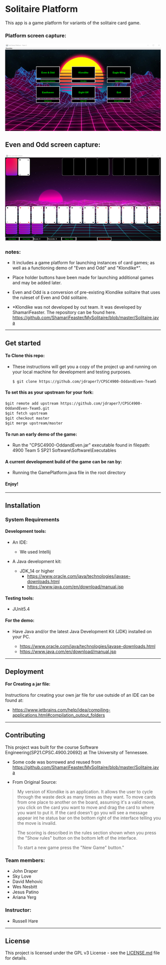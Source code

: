 # Solitaire Platform

This app is a game platform for variants of the solitaire card game.

### Platform screen capture:
[![platform view](/assets/repo/platform_view.png "platform")](https://github.com/jdraper7/CPSC4900-OddandEven-Team5/tree/master/assets/repo/platform_view.png)
## Even and Odd screen capture:
[![game view](/assets/repo/even_and_odd_view.png "game")](https://github.com/jdraper7/CPSC4900-OddandEven-Team5/tree/master/assets/repo/even_and_odd_view.png)

### notes:
- It includes a game platform for launching instances of card games; as well as a functioning demo of "Even and Odd" and "Klondike*".

- Place holder buttons have been made for launching additional games and may be added later.

- Even and Odd is a conversion of pre-existing Klondike solitaire that uses the ruleset of Even and Odd solitaire.

- *Klondike was not developed by out team. It was developed by ShamariFeaster. The repository can be found here. https://github.com/ShamariFeaster/MySolitaire/blob/master/Solitaire.java

***

## Get started
#### To Clone this repo:
- These instructions will get you a copy of the project up and running on your local machine for development and testing purposes.

      $ git clone https://github.com/jdraper7/CPSC4900-OddandEven-Team5


#### To set this as your upstream for your fork:


    $git remote add upstream https://github.com/jdraper7/CPSC4900-OddandEven-Team5.git
    $git fetch upstream
    $git checkout master
    $git merge upstream/master

#### To run an early demo of the game:
- Run the "CPSC4900-OddandEven.jar" executable found in filepath: 4900 Team 5 SP21 Software\Software\Executables

#### A current development build of the game can be ran by:
- Running the GamePlatform.java file in the root directory

#### Enjoy!
   
***

## Installation

### System Requirements

#### Development tools:
  - An IDE:
    - We used Intellij

- A Java development kit:
  - JDK_14 or higher
    - https://www.oracle.com/java/technologies/javase-downloads.html
    - https://www.java.com/en/download/manual.jsp

#### Testing tools:
 - JUnit5.4

#### For the demo:

 - Have Java and/or the latest Java Development Kit (JDK) installed on your PC.

   - https://www.oracle.com/java/technologies/javase-downloads.html
   - https://www.java.com/en/download/manual.jsp

***

## Deployment

#### For Creating a jar file:

Instructions for creating your own jar file for use outside of an IDE can be found at:
- https://www.jetbrains.com/help/idea/compiling-applications.html#compilation_output_folders

***

## Contributing

This project was built for the course Software Engineering(SP21.CPSC.4900.20692) at The University of Tennessee.

- Some code was borrowed and reused from https://github.com/ShamariFeaster/MySolitaire/blob/master/Solitaire.java

* From Original Source:
>My version of Klondike is an application. It allows the user to cycle through 
the waste deck as many times as they want. To move cards from one place to another 
on the board, assuming it's a valid move, you click on the card you want to move 
and drag the card to where you want to put it. If the card doesn't go you will
see a message appear int he status bar on the bottom right of the interface 
telling you the move is invalid.
> 
>The scoring is described in the rules section shown when you press the "Show rules" 
button on the bottom left of the interface.
>
>To start a new game press the "New Game" button."

### Team members:
- John Draper
- Sky Love
- David Mehovic
- Wes Nesbitt
- Jesus Patino 
- Ariana Yerg

### Instructor:
- Russell Hare 

***

## License
This project is licensed under the GPL v3 License - see the [LICENSE.md](LICENSE.md) file for details.
